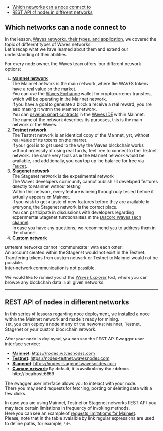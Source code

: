 - [Which networks can a node connect to](#which-networks-can-a-node-connect-to)
- [REST API of nodes in different networks](#rest-api-of-nodes-in-different-networks)


## Which networks can a node connect to ##

In the lesson, [Waves networks, their types, and application](), we covered the topic of different types of Waves networks.  
Let's recap what we have learned about them and extend our understanding of their abilities.
  
For every node owner, the Waves team offers four different network options:
1. **<u>Mainnet network</u>**  
    The Mainnet network is the main network, where the WAVES tokens have a real value on the market.  
    You can use the [Waves Exchange](https://waves.exchange/) wallet for cryptocurrency transfers, which will be operating in the Mainnet network.  
    If you have a goal to generate a block a receive a real reward, you are also making it within the Mainnet network.  
    You can [develop smart contracts]() in the [Waves IDE](https://waves-ide.com/) within Mainnet.  
    The name of the network describes its purposes, this is the main network of the Waves.  
2. **<u>Testnet network</u>**  
    The Testnet network is an identical copy of the Mainnet, yet, without real value of its tokens on the market.  
    If your goal is to get used to the way the Waves blockchain works without necessity of using real funds, feel free to connect to the Testnet network.
    The same very tools as in the Mainnet network would be available, and additionally, you can top up the balance for free via [Faucet](https://testnet.wavesexplorer.com/faucet).
3. **<u>Stagenet network</u>**  
    The Stagenet network is the experimental network.  
    The Waves developers community cannot publish all developed features directly to Mainnet without testing.  
    Within this network, every feature is being throughouly tested before it actually appears on Mainnet.  
    If you wish to get a taste of new features before they are available to everyone, the Stagenet network is the correct place.  
    You can participate in discussions with developers regarding experimental Stagenet functionalities in the [Discord Waves Tech channel](https://discord.com/invite/3g8XR6B).  
    In case you have any questions, we recommend you to address them in the channel.
4. **<u>Custom network</u>**  

Different networks cannot "communicate" with each other.  
An account created within the Stagenet would not exist in the Testnet.  
Transfering tokens from custom network or Testnet to Mainnet would not be possible.  
Inter-network communication is not possible.  
  
We would like to remind you of the [Waves Explorer](https://new.wavesexplorer.com/) tool, where you can browse any blockchain data in all given networks.

---

## REST API of nodes in different networks ##

In this series of lessons regarding node deployment, we installed a node within the Mainnet network and made it ready for mining.  
Yet, you can deploy a node in any of the neworks: Mainnet, Testnet, Stagenet or your custom blockchain network.  

After your node is deployed, you can use the REST API Swagger user interface service:
- **<u>Mainnet</u>**: https://nodes.wavesnodes.com
- **<u>Testnet</u>**: https://nodes-testnet.wavesnodes.com
- **<u>Stagenet</u>**: https://nodes-stagenet.wavesnodes.com
- **<u>Custom network</u>**: By default, it is available by the address http://localhost:6869

The swagger user interface allows you to interact with your node.  
There you may send requests for fetching, posting or deleting data with a few clicks.  

In case you are using Mainnet, Testnet or Stagenet networks REST API, you may face certain limitations in frequency of invoking methods.  
Here you can see an example of [requests limitatioms for Mainnet](https://docs.waves.tech/en/waves-node/api-limitations-of-the-pool-of-public-nodes#limitations-on-mainnet-pool).    
Please, note that in the table avaialble by link regular expressions are used to define paths, for example, `\d+`.


